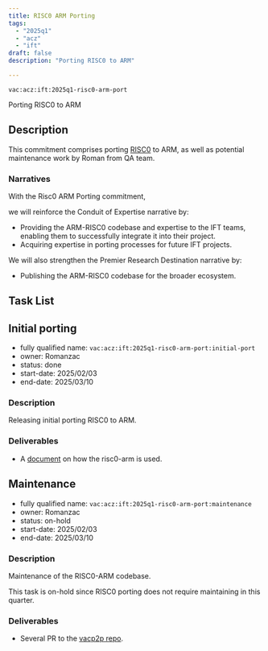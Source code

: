 ```yaml
---
title: RISC0 ARM Porting
tags:
  - "2025q1"
  - "acz"
  - "ift"
draft: false
description: "Porting RISC0 to ARM"

---
```


`vac:acz:ift:2025q1-risc0-arm-port`

Porting RISC0 to ARM
## Description

This commitment comprises porting [RISC0](https://github.com/risc0/risc0) to ARM, 
as well as potential maintenance work by Roman from QA team.

### Narratives

With the Risc0 ARM Porting commitment, 

we will reinforce the Conduit of Expertise narrative by:
* Providing the ARM-RISC0 codebase and expertise to the IFT teams, 
enabling them to successfully integrate it into their project.   
* Acquiring expertise in porting processes for future IFT projects.

We will also strengthen the Premier Research Destination narrative by: 
* Publishing the ARM-RISC0 codebase for the broader ecosystem.

## Task List

## Initial porting
* fully qualified name: `vac:acz:ift:2025q1-risc0-arm-port:initial-port`
* owner: Romanzac
* status: done
* start-date: 2025/02/03
* end-date: 2025/03/10

### Description
Releasing initial porting RISC0 to ARM. 

### Deliverables
- A [document](https://www.notion.so/Nomos-on-ARM-Linux-Risc0-v1-3pre-1a48f96fb65c80c0b8cde64c87c6e4cb) on how the risc0-arm is used. 

## Maintenance
* fully qualified name: `vac:acz:ift:2025q1-risc0-arm-port:maintenance`
* owner: Romanzac
* status: on-hold
* start-date: 2025/02/03
* end-date: 2025/03/10

### Description
Maintenance of the RISC0-ARM codebase. 

This task is on-hold since RISC0 porting does not require maintaining in this quarter.

### Deliverables
- Several PR to the [vacp2p repo](https://github.com/vacp2p).